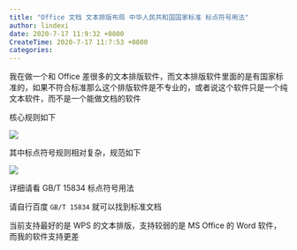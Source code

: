```yaml
---
title: "Office 文档 文本排版布局 中华人民共和国国家标准 标点符号用法"
author: lindexi
date: 2020-7-17 11:9:32 +0800
CreateTime: 2020-7-17 11:7:53 +0800
categories: 
---
```


我在做一个和 Office 差很多的文本排版软件，而文本排版软件里面的是有国家标准的，如果不符合标准那么这个排版软件是不专业的，或者说这个软件只是一个纯文本软件，而不是一个能做文档的软件

<!--more-->


<!-- 发布 -->

核心规则如下

<!-- ![](image/Office 文档 文本排版布局 中华人民共和国国家标准 标点符号用法/Office 文档 文本排版布局 中华人民共和国国家标准 标点符号用法0.png) -->



![](http://image.acmx.xyz/lindexi%2F202071711844743.jpg)

其中标点符号规则相对复杂，规范如下

<!-- ![](image/Office 文档 文本排版布局 中华人民共和国国家标准 标点符号用法/Office 文档 文本排版布局 中华人民共和国国家标准 标点符号用法1.png) -->

![](http://image.acmx.xyz/lindexi%2F2020717118259456.jpg)

详细请看 GB/T 15834 标点符号用法

请自行百度 `GB/T 15834` 就可以找到标准文档

当前支持最好的是 WPS 的文本排版，支持较弱的是 MS Office 的 Word 软件，而我的软件支持更差

